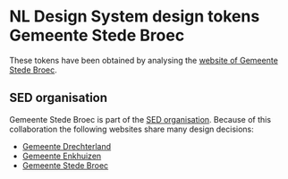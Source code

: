 # NL Design System design tokens Gemeente Stede Broec

These tokens have been obtained by analysing the [website of Gemeente Stede Broec](https://www.stedebroec.nl).

## SED organisation

Gemeente Stede Broec is part of the [SED organisation](https://sed-organisatie.nl). Because of this collaboration the following websites share many design decisions:

- [Gemeente Drechterland](https://drechterland.nl)
- [Gemeente Enkhuizen](https://www.enkhuizen.nl)
- [Gemeente Stede Broec](https://www.stedebroec.nl)
